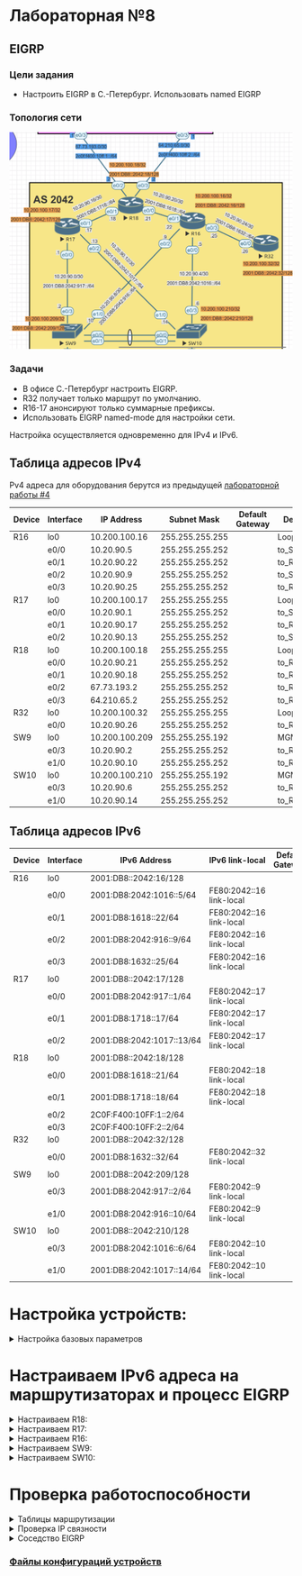 # Лабораторная №8

## EIGRP

### Цели задания

- Настроить EIGRP в С.-Петербург. Использовать named EIGRP

### Топология сети

![](./img/lab_08.png)

### Задачи

- В офисе С.-Петербург настроить EIGRP.
- R32 получает только маршрут по умолчанию.
- R16-17 анонсируют только суммарные префиксы.
- Использовать EIGRP named-mode для настройки сети.

Настройка осуществляется одновременно для IPv4 и IPv6.

## Таблица адресов IPv4

Pv4 адреса для оборудования берутся из предыдущей [лабораторной работы #4](../lab_04/README.md)

| Device | Interface | IP Address     | Subnet Mask     | Default Gateway | Description  |
| ------ | --------- | -------------- | --------------- | --------------- | ------------ |
| R16    | lo0       | 10.200.100.16  | 255.255.255.255 |                 | Loopback_R16 |
|        | e0/0      | 10.20.90.5     | 255.255.255.252 |                 | to_SW10      |
|        | e0/1      | 10.20.90.22    | 255.255.255.252 |                 | to_R18       |
|        | e0/2      | 10.20.90.9     | 255.255.255.252 |                 | to_SW9       |
|        | e0/3      | 10.20.90.25    | 255.255.255.252 |                 | to_R32       |
| R17    | lo0       | 10.200.100.17  | 255.255.255.255 |                 | Loopback_R17 |
|        | e0/0      | 10.20.90.1     | 255.255.255.252 |                 | to_SW9       |
|        | e0/1      | 10.20.90.17    | 255.255.255.252 |                 | to_R18       |
|        | e0/2      | 10.20.90.13    | 255.255.255.252 |                 | to_SW10      |
| R18    | lo0       | 10.200.100.18  | 255.255.255.255 |                 | Loopback_R18 |
|        | e0/0      | 10.20.90.21    | 255.255.255.252 |                 | to_R16       |
|        | e0/1      | 10.20.90.18    | 255.255.255.252 |                 | to_R17       |
|        | e0/2      | 67.73.193.2    | 255.255.255.252 |                 | to_R24_AS520 |
|        | e0/3      | 64.210.65.2    | 255.255.255.252 |                 | to_R26_As520 |
| R32    | lo0       | 10.200.100.32  | 255.255.255.255 |                 | Loopback_R32 |
|        | e0/0      | 10.20.90.26    | 255.255.255.252 |                 | to_R16       |
| SW9    | lo0       | 10.200.100.209 | 255.255.255.192 |                 | MGMT         |
|        | e0/3      | 10.20.90.2     | 255.255.255.252 |                 | to_R17       |
|        | e1/0      | 10.20.90.10    | 255.255.255.252 |                 | to_R16       |
| SW10   | lo0       | 10.200.100.210 | 255.255.255.192 |                 | MGMT         |
|        | e0/3      | 10.20.90.6     | 255.255.255.252 |                 | to_R16       |
|        | e1/0      | 10.20.90.14    | 255.255.255.252 |                 | to_R17       |

## Таблица адресов IPv6

| Device | Interface | IPv6 Address              | IPv6 link-local          | Default Gateway | Description  |
| ------ | --------- | ------------------------- | ------------------------ | --------------- | ------------ |
| R16    | lo0       | 2001:DB8::2042:16/128     |                          |                 | Loopback_R16 |
|        | e0/0      | 2001:DB8:2042:1016::5/64  | FE80:2042::16 link-local |                 | to_SW10      |
|        | e0/1      | 2001:DB8:1618::22/64      | FE80:2042::16 link-local |                 | to_R18       |
|        | e0/2      | 2001:DB8:2042:916::9/64   | FE80:2042::16 link-local |                 | to_SW9       |
|        | e0/3      | 2001:DB8:1632::25/64      | FE80:2042::16 link-local |                 | to_R32       |
| R17    | lo0       | 2001:DB8::2042:17/128     |                          |                 | Loopback_R17 |
|        | e0/0      | 2001:DB8:2042:917::1/64   | FE80:2042::17 link-local |                 | to_SW9       |
|        | e0/1      | 2001:DB8:1718::17/64      | FE80:2042::17 link-local |                 | to_R18       |
|        | e0/2      | 2001:DB8:2042:1017::13/64 | FE80:2042::17 link-local |                 | to_SW10      |
| R18    | lo0       | 2001:DB8::2042:18/128     |                          |                 | Loopback_R18 |
|        | e0/0      | 2001:DB8:1618::21/64      | FE80:2042::18 link-local |                 | to_R16       |
|        | e0/1      | 2001:DB8:1718::18/64      | FE80:2042::18 link-local |                 | to_R17       |
|        | e0/2      | 2C0F:F400:10FF:1::2/64    |                          |                 | to_R24_AS520 |
|        | e0/3      | 2C0F:F400:10FF:2::2/64    |                          |                 | to_R26_As520 |
| R32    | lo0       | 2001:DB8::2042:32/128     |                          |                 | Loopback_R32 |
|        | e0/0      | 2001:DB8:1632::32/64      | FE80:2042::32 link-local |                 | to_R16       |
| SW9    | lo0       | 2001:DB8::2042:209/128    |                          |                 | MGMT         |
|        | e0/3      | 2001:DB8:2042:917::2/64   | FE80:2042::9 link-local  |                 | to_R17       |
|        | e1/0      | 2001:DB8:2042:916::10/64  | FE80:2042::9 link-local  |                 | to_R16       |
| SW10   | lo0       | 2001:DB8::2042:210/128    |                          |                 | MGMT         |
|        | e0/3      | 2001:DB8:2042:1016::6/64  | FE80:2042::10 link-local |                 | to_R16       |
|        | e1/0      | 2001:DB8:2042:1017::14/64 | FE80:2042::10 link-local |                 | to_R17       |

# Настройка устройств:

<details>
<summary> Настройка базовых параметров</summary>

Настройка произведена в [лабораторной работе № 4](../lab_04/README.md)

- Присвойте имена устройствам в соответствии с топологией.

```
 (config)# hostname <X><n>
```

    где \<X> R - маршрутизатор S - коммутатор </br>
        \<n> номер устройства

- Отключение поиска DNS

```
 (config)# no ip domain-lookup
```

- Назначьте **class** в качестве зашифрованного пароля доступа к привилегированному режиму.

```
 (config)# enable secret class
```

- Назначьте **cisco** в качестве паролей консоли и VTY

```
 (config)# line console 0
 (config-line)# password cisco
 (config-line)# login
```

```
 (config)# line vty 0 4
 (config-line)# password cisco
 (config-line)# login
```

- Включить шифрование паролей

```
 (config)# service password-encryption
```

- Настройка баннерного сообщения дня (MOTD) для предупреждения пользователей о запрете несанкционированного доступа.

```
 (config)# banner motd "Unauthorized access denied"
```

- Сохранение конфигурации

```
 #copy running-config startup-config
```

</details>

# Настраиваем IPv6 адреса на маршрутизаторах и процесс EIGRP

<details>

<summary> Настраиваем R18: </summary>

```
!
interface Loopback0
 description Loopback_R18
 ip address 10.200.100.18 255.255.255.255
 ipv6 address 2001:DB8::2042:18/128
 ipv6 enable
!
interface Ethernet0/0
 description to_R16
 ip address 10.20.90.21 255.255.255.252
 ipv6 address FE80:2042::18 link-local
 ipv6 address 2001:DB8:1618::21/64
 ipv6 enable
!
interface Ethernet0/1
 description to_R17
 ip address 10.20.90.18 255.255.255.252
 ipv6 address FE80:2042::18 link-local
 ipv6 address 2001:DB8:1718::18/64
 ipv6 enable
!
interface Ethernet0/2
 description to_R24_AS520
 ip address 67.73.193.2 255.255.255.252
 ipv6 address 2C0F:F400:10FF:1::2/64
 ipv6 enable
!
interface Ethernet0/3
 description to_R26_AS520
 ip address 64.210.65.2 255.255.255.252
 ipv6 address 2C0F:F400:10FF:2::2/64
 ipv6 enable
```

Маршруты по умолчанию

```
ip route 0.0.0.0 0.0.0.0 67.73.193.1 10
ip route 0.0.0.0 0.0.0.0 64.210.65.1 20
!
ipv6 route ::/0 2C0F:F400:10FF:2::1 20
ipv6 route ::/0 2C0F:F400:10FF:1::1 10

```

процесс EIGRP

```
router eigrp AS2042
 !
 address-family ipv4 unicast autonomous-system 2042
  !
  topology base
   redistribute static
  exit-af-topology
  network 10.20.90.16 0.0.0.3
  network 10.20.90.20 0.0.0.3
  network 10.200.100.18 0.0.0.0
  eigrp router-id 10.200.100.18
 exit-address-family
 !
 address-family ipv6 unicast autonomous-system 2042
  !
  topology base
   redistribute static metric 100000 10 255 1 1500
  exit-af-topology
  eigrp router-id 10.200.100.18
 exit-address-family
!
```

</details>

<details>

<summary> Настраиваем R17: </summary>

```
interface Loopback0
 description Loopback_R17
 ip address 10.200.100.17 255.255.255.255
 ipv6 address 2001:DB8::2042:17/128
 ipv6 enable
!
interface Ethernet0/0
 description to_SW9
 ip address 10.20.90.1 255.255.255.252
 ipv6 address FE80:2042::17 link-local
 ipv6 address 2001:DB8:2042:917::1/64
 ipv6 enable
!
interface Ethernet0/1
 description to_R18
 ip address 10.20.90.17 255.255.255.252
 ipv6 address FE80:2042::17 link-local
 ipv6 address 2001:DB8:1718::17/64
 ipv6 enable
!
interface Ethernet0/2
 description to_SW10
 ip address 10.20.90.13 255.255.255.252
 ipv6 address FE80:2042::17 link-local
 ipv6 address 2001:DB8:2042:1017::13/64
 ipv6 enable
!
```

процесс EIGRP

```
router eigrp AS2042
 !
 address-family ipv4 unicast autonomous-system 2042
  !
  af-interface Ethernet0/1
   summary-address 10.20.90.0 255.255.255.240
  exit-af-interface
  !
  topology base
  exit-af-topology
  network 10.20.90.0 0.0.0.3
  network 10.20.90.12 0.0.0.3
  network 10.20.90.16 0.0.0.3
  network 10.200.100.17 0.0.0.0
  eigrp router-id 10.200.100.17
 exit-address-family
 !
 address-family ipv6 unicast autonomous-system 2042
  !
  af-interface Ethernet0/1
   summary-address 2001:DB8:2042::/48
  exit-af-interface
  !
  topology base
  exit-af-topology
  eigrp router-id 10.200.100.17
 exit-address-family
!

```

</details>

<details>

<summary> Настраиваем R16: </summary>

```
!
interface Loopback0
 description Loopback_R16
 ip address 10.200.100.16 255.255.255.255
 ipv6 address 2001:DB8::2042:16/128
 ipv6 enable
!
interface Ethernet0/0
 description to_SW10
 ip address 10.20.90.5 255.255.255.252
 ipv6 address FE80:2042::16 link-local
 ipv6 address 2001:DB8:2042:1016::5/64
 ipv6 enable
!
interface Ethernet0/1
 description to_R18
 ip address 10.20.90.22 255.255.255.252
 ipv6 address FE80:2042::16 link-local
 ipv6 address 2001:DB8:1618::22/64
 ipv6 enable
!
interface Ethernet0/2
 description to_SW9
 ip address 10.20.90.9 255.255.255.252
 ipv6 address FE80:2042::16 link-local
 ipv6 address 2001:DB8:2042:916::9/64
 ipv6 enable
!
interface Ethernet0/3
 description to_R32
 ip address 10.20.90.25 255.255.255.252
 ipv6 address FE80:2042::16 link-local
 ipv6 address 2001:DB8:1632::25/64
 ipv6 enable
!
```

Префикс листы для фильтрации маршрутов передаваемых на R32

```
!
ip prefix-list pl_R32 seq 20 deny 10.0.0.0/8 le 32
ip prefix-list pl_R32 seq 30 permit 0.0.0.0/0
!
!
ipv6 prefix-list pl_R32_v6 seq 10 deny 2001:DB8::/32 le 128
ipv6 prefix-list pl_R32_v6 seq 20 permit ::/0
!
```

процесс EIGRP

```
!
router eigrp AS2042
 !
 address-family ipv4 unicast autonomous-system 2042
  !
  af-interface Ethernet0/1
   summary-address 10.20.90.0 255.255.255.240
  exit-af-interface
  !
  topology base
   distribute-list prefix pl_R32 out Ethernet0/3
  exit-af-topology
  network 10.20.90.4 0.0.0.3
  network 10.20.90.8 0.0.0.3
  network 10.20.90.20 0.0.0.3
  network 10.20.90.24 0.0.0.3
  network 10.200.100.16 0.0.0.0
  eigrp router-id 10.200.100.16
 exit-address-family
 !
 address-family ipv6 unicast autonomous-system 2042
  !
  af-interface Ethernet0/1
   summary-address 2001:DB8:2042::/48
  exit-af-interface
  !
  topology base
   distribute-list prefix-list pl_R32_v6 out Ethernet0/3
  exit-af-topology
  eigrp router-id 10.200.100.16
 exit-address-family
!
```

</details>

<details>

<summary> Настраиваем SW9: </summary>

```
!
interface Loopback0
 description Loopback_SW9
 ip address 10.200.100.209 255.255.255.255
 ipv6 address 2001:DB8::2042:209/128
 ipv6 enable
!
interface Ethernet0/3
 description to_R17
 no switchport
 ip address 10.20.90.2 255.255.255.252
 duplex auto
 ipv6 address FE80:2042::9 link-local
 ipv6 address 2001:DB8:2042:917::2/64
 ipv6 enable
!
interface Ethernet1/0
 description to_R16
 no switchport
 ip address 10.20.90.10 255.255.255.252
 duplex auto
 ipv6 address FE80:2042::9 link-local
 ipv6 address 2001:DB8:2042:916::10/64
 ipv6 enable
!

```

процесс EIGRP

```
!
router eigrp AS2042
 !
 address-family ipv4 unicast autonomous-system 2042
  !
  topology base
  exit-af-topology
  network 10.20.90.0 0.0.0.3
  network 10.20.90.8 0.0.0.3
  network 10.200.100.209 0.0.0.0
  eigrp router-id 10.200.100.209
 exit-address-family
 !
 address-family ipv6 unicast autonomous-system 2042
  !
  topology base
  exit-af-topology
  eigrp router-id 10.200.100.209
 exit-address-family
!
```

</details>

<details>

<summary> Настраиваем SW10: </summary>

```
!
interface Loopback0
 description Loopback_SW10
 ip address 10.200.100.210 255.255.255.255
 ipv6 address 2001:DB8::2042:210/128
 ipv6 enable
!
interface Ethernet0/3
 description to_R16
 no switchport
 ip address 10.20.90.6 255.255.255.252
 duplex auto
 ipv6 address FE80:2042::10 link-local
 ipv6 address 2001:DB8:2042:1016::6/64
 ipv6 enable
!
interface Ethernet1/0
 description to_R17
 no switchport
 ip address 10.20.90.14 255.255.255.252
 duplex auto
 ipv6 address FE80:2042::10 link-local
 ipv6 address 2001:DB8:2042:1017::14/64
 ipv6 enable
!
```

процесс EIGRP

```
router eigrp AS2042
 !
 address-family ipv4 unicast autonomous-system 2042
  !
  topology base
  exit-af-topology
  network 10.20.90.4 0.0.0.3
  network 10.20.90.12 0.0.0.3
  network 10.200.100.210 0.0.0.0
  eigrp router-id 10.200.100.210
 exit-address-family
 !
 address-family ipv6 unicast autonomous-system 2042
  !
  topology base
  exit-af-topology
  eigrp router-id 10.200.100.210
 exit-address-family
!

```

</details>

# Проверка работоспособности

<details>

<summary>Таблицы маршрутизации</summary>

!["Таблица маршрутизации R18"](./img/route_R18.png)

!["Таблица маршрутизации R18 IPv6"](./img/route_R18_ipv6.png)

!["Таблица маршрутизации R17"](./img/route_R17.png)

!["Таблица маршрутизации R17 IPv6"](./img/route_R17_ipv6.png)

!["Таблица маршрутизации R16"](./img/route_R16.png)

!["Таблица маршрутизации R16 IPv6"](./img/route_R16_ipv6.png)

!["Таблица маршрутизации R32"](./img/route_R32.png)

!["Таблица маршрутизации R32 IPv6"](./img/route_R32_ipv6.png)

!["Таблица маршрутизации SW9"](./img/route_SW9.png)

!["Таблица маршрутизации SW9 IPv6"](./img/route_SW9_ipv6.png)

!["Таблица маршрутизации SW10"](./img/route_SW10.png)

!["Таблица маршрутизации SW10 IPv6"](./img/route_SW10_ipv6.png)

</details>

<details>
<summary>Проверка IP связности</summary>

Пинги IPv4 на loopback маршрутизаторов R17, R16, SW9, SW10, R32

!["Пинги IPv4 на loopback маршрутизаторов R24, R25, R26"](./img/ping.png)

Пинги IPv6 на loopback маршрутизаторов R17, R16, SW9, SW10, R32

!["Пинги IPv6 на loopback маршрутизаторов R24, R25, R26"](./img/ping_ipv6.png)

</details>

<details>
<summary>Соседство EIGRP</summary>

R18

!["R18"](./img/neighbors_R18.png)

R17

!["R17"](./img/neighbors_R17.png)

R16

!["R16"](./img/neighbors_R16.png)

R32

!["R32"](./img/neighbors_R32.png)

SW9

!["R32"](./img/neighbors_SW9.png)

SW10

!["R32"](./img/neighbors_SW10.png)

</details>

### [Файлы конфигураций устройств ](./config/)
